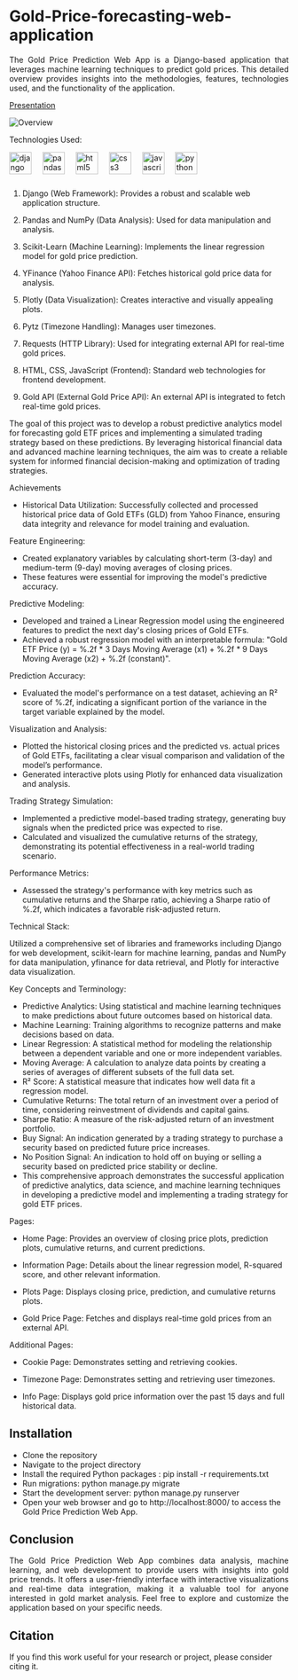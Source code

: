 # Gold-Price-forecasting-web-application

 <div align="justify"> The Gold Price Prediction Web App is a Django-based application that leverages machine learning techniques to predict gold prices. This detailed overview provides insights into the methodologies, features, technologies used, and the functionality of the application. </div>

 [Presentation](https://drive.google.com/file/d/1xeIrJzpGGJxZNX1kB6iW7iTyRaDPMPhS/view?usp=sharing)
 
![Overview](https://github.com/vishnu-makkena/Future-Gold-Price-Prediction)

Technologies Used: <div align="left">
  <img src="https://cdn.jsdelivr.net/gh/devicons/devicon/icons/django/django-plain.svg" height="40" alt="django logo"  />
  <img width="12" />
  <img src="https://cdn.jsdelivr.net/gh/devicons/devicon/icons/pandas/pandas-original.svg" height="40" alt="pandas logo"  />
  <img width="12" />
  <img src="https://cdn.jsdelivr.net/gh/devicons/devicon/icons/html5/html5-original.svg" height="40" alt="html5 logo"  />
  <img width="12" />
  <img src="https://cdn.jsdelivr.net/gh/devicons/devicon/icons/css3/css3-original.svg" height="40" alt="css3 logo"  />
  <img width="12" />
  <img src="https://cdn.jsdelivr.net/gh/devicons/devicon/icons/javascript/javascript-original.svg" height="40" alt="javascript logo"  />
  <img width="12" />
  <img src="https://cdn.jsdelivr.net/gh/devicons/devicon/icons/python/python-original.svg" height="40" alt="python logo"  />
</div>

###

1. Django (Web Framework): Provides a robust and scalable web application structure.
  
2. Pandas and NumPy (Data Analysis): Used for data manipulation and analysis.
  
3. Scikit-Learn (Machine Learning): Implements the linear regression model for gold price prediction.
  
4. YFinance (Yahoo Finance API): Fetches historical gold price data for analysis.
  
5. Plotly (Data Visualization): Creates interactive and visually appealing plots.
  
6. Pytz (Timezone Handling): Manages user timezones.
  
7. Requests (HTTP Library): Used for integrating external API for real-time gold prices.
  
8. HTML, CSS, JavaScript (Frontend): Standard web technologies for frontend development.

9. Gold API (External Gold Price API): An external API is integrated to fetch real-time gold prices.

The goal of this project was to develop a robust predictive analytics model for forecasting gold ETF prices and implementing a simulated trading strategy based on these predictions. By leveraging historical financial data and advanced machine learning techniques, the aim was to create a reliable system for informed financial decision-making and optimization of trading strategies.

Achievements
+ Historical Data Utilization: Successfully collected and processed historical price data of Gold ETFs (GLD) from Yahoo Finance, ensuring data integrity and relevance for model training and evaluation.

Feature Engineering:

+ Created explanatory variables by calculating short-term (3-day) and medium-term (9-day) moving averages of closing prices.
+ These features were essential for improving the model's predictive accuracy.
  
Predictive Modeling:

+ Developed and trained a Linear Regression model using the engineered features to predict the next day's closing prices of Gold ETFs.
+ Achieved a robust regression model with an interpretable formula: "Gold ETF Price (y) = %.2f * 3 Days Moving Average (x1) + %.2f * 9 Days Moving Average (x2) + %.2f (constant)".
  
Prediction Accuracy:

+ Evaluated the model's performance on a test dataset, achieving an R² score of %.2f, indicating a significant portion of the variance in the target variable explained by the model.

Visualization and Analysis:
+ Plotted the historical closing prices and the predicted vs. actual prices of Gold ETFs, facilitating a clear visual comparison and validation of the model’s performance.
+ Generated interactive plots using Plotly for enhanced data visualization and analysis.
  
Trading Strategy Simulation:

+ Implemented a predictive model-based trading strategy, generating buy signals when the predicted price was expected to rise.
+ Calculated and visualized the cumulative returns of the strategy, demonstrating its potential effectiveness in a real-world trading scenario.
  
Performance Metrics:

+ Assessed the strategy's performance with key metrics such as cumulative returns and the Sharpe ratio, achieving a Sharpe ratio of %.2f, which indicates a favorable risk-adjusted return.
  
Technical Stack:

Utilized a comprehensive set of libraries and frameworks including Django for web development, scikit-learn for machine learning, pandas and NumPy for data manipulation, yfinance for data retrieval, and Plotly for interactive data visualization.

Key Concepts and Terminology:
+ Predictive Analytics: Using statistical and machine learning techniques to make predictions about future outcomes based on historical data.
+ Machine Learning: Training algorithms to recognize patterns and make decisions based on data.
+ Linear Regression: A statistical method for modeling the relationship between a dependent variable and one or more independent variables.
+ Moving Average: A calculation to analyze data points by creating a series of averages of different subsets of the full data set.
+ R² Score: A statistical measure that indicates how well data fit a regression model.
+ Cumulative Returns: The total return of an investment over a period of time, considering reinvestment of dividends and capital gains.
+ Sharpe Ratio: A measure of the risk-adjusted return of an investment portfolio.
+ Buy Signal: An indication generated by a trading strategy to purchase a security based on predicted future price increases.
+ No Position Signal: An indication to hold off on buying or selling a security based on predicted price stability or decline.
+ This comprehensive approach demonstrates the successful application of predictive analytics, data science, and machine learning techniques in developing a predictive model and implementing a trading strategy for gold ETF prices.



Pages:
+ Home Page: Provides an overview of closing price plots, prediction plots, cumulative returns, and current predictions.

+ Information Page: Details about the linear regression model, R-squared score, and other relevant information.

+ Plots Page: Displays closing price, prediction, and cumulative returns plots.

+ Gold Price Page: Fetches and displays real-time gold prices from an external API.

Additional Pages:

+ Cookie Page: Demonstrates setting and retrieving cookies.

+ Timezone Page: Demonstrates setting and retrieving user timezones.

+ Info Page: Displays gold price information over the past 15 days and full historical data.

## Installation

+ Clone the repository
+ Navigate to the project directory
+ Install the required Python packages : pip install -r requirements.txt
+ Run migrations: python manage.py migrate
+ Start the development server: python manage.py runserver
+ Open your web browser and go to http://localhost:8000/ to access the Gold Price Prediction Web App.


## Conclusion

 <div align="justify"> The Gold Price Prediction Web App combines data analysis, machine learning, and web development to provide users with insights into gold price trends. It offers a user-friendly interface with interactive visualizations and real-time data integration, making it a valuable tool for anyone interested in gold market analysis. Feel free to explore and customize the application based on your specific needs. </div>


## Citation

If you find this work useful for your research or project, please consider citing it. 
